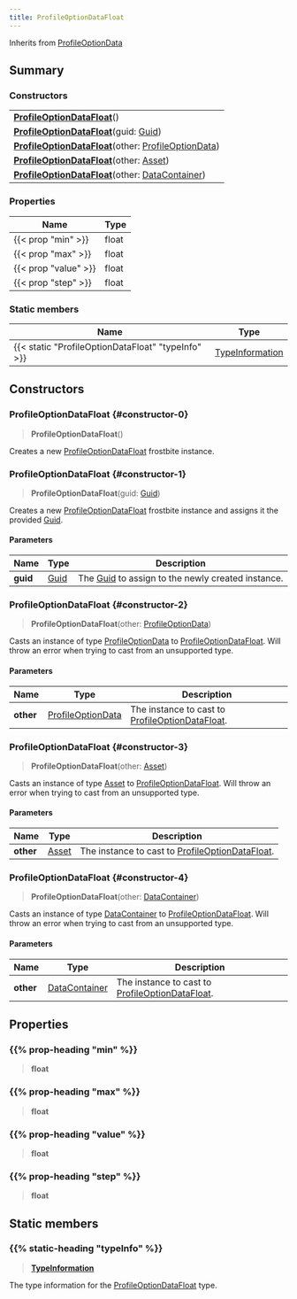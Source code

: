 ```yaml
---
title: ProfileOptionDataFloat
---
```


Inherits from [ProfileOptionData](/vext/ref/fb/profileoptiondata)

## Summary

### Constructors

|  |
| --- |
| **[ProfileOptionDataFloat](#constructor-0)**() |
| **[ProfileOptionDataFloat](#constructor-1)**(guid: [Guid](/vext/ref/shared/type/guid)) |
| **[ProfileOptionDataFloat](#constructor-2)**(other: [ProfileOptionData](/vext/ref/fb/profileoptiondata)) |
| **[ProfileOptionDataFloat](#constructor-3)**(other: [Asset](/vext/ref/fb/asset)) |
| **[ProfileOptionDataFloat](#constructor-4)**(other: [DataContainer](/vext/ref/shared/type/datacontainer)) |

### Properties

| Name | Type |
| ---- | ---- |
| {{< prop "min" >}} | float |
| {{< prop "max" >}} | float |
| {{< prop "value" >}} | float |
| {{< prop "step" >}} | float |

### Static members

| Name | Type |
| ---- | ---- |
| {{< static "ProfileOptionDataFloat" "typeInfo" >}} | [TypeInformation](/vext/ref/shared/type/typeinformation) |

## Constructors

### ProfileOptionDataFloat {#constructor-0}

> **ProfileOptionDataFloat**()

Creates a new [ProfileOptionDataFloat](/vext/ref/fb/profileoptiondatafloat) frostbite instance.

### ProfileOptionDataFloat {#constructor-1}

> **ProfileOptionDataFloat**(guid: [Guid](/vext/ref/shared/type/guid))

Creates a new [ProfileOptionDataFloat](/vext/ref/fb/profileoptiondatafloat) frostbite instance and assigns it the provided [Guid](/vext/ref/shared/type/guid).

#### Parameters

| Name | Type | Description |
| ---- | ---- | ----------- |
| **guid** | [Guid](/vext/ref/shared/type/guid) | The [Guid](/vext/ref/shared/type/guid) to assign to the newly created instance. |

### ProfileOptionDataFloat {#constructor-2}

> **ProfileOptionDataFloat**(other: [ProfileOptionData](/vext/ref/fb/profileoptiondata))

Casts an instance of type [ProfileOptionData](/vext/ref/fb/profileoptiondata) to [ProfileOptionDataFloat](/vext/ref/fb/profileoptiondatafloat). Will throw an error when trying to cast from an unsupported type.

#### Parameters

| Name | Type | Description |
| ---- | ---- | ----------- |
| **other** | [ProfileOptionData](/vext/ref/fb/profileoptiondata) | The instance to cast to [ProfileOptionDataFloat](/vext/ref/fb/profileoptiondatafloat). |

### ProfileOptionDataFloat {#constructor-3}

> **ProfileOptionDataFloat**(other: [Asset](/vext/ref/fb/asset))

Casts an instance of type [Asset](/vext/ref/fb/asset) to [ProfileOptionDataFloat](/vext/ref/fb/profileoptiondatafloat). Will throw an error when trying to cast from an unsupported type.

#### Parameters

| Name | Type | Description |
| ---- | ---- | ----------- |
| **other** | [Asset](/vext/ref/fb/asset) | The instance to cast to [ProfileOptionDataFloat](/vext/ref/fb/profileoptiondatafloat). |

### ProfileOptionDataFloat {#constructor-4}

> **ProfileOptionDataFloat**(other: [DataContainer](/vext/ref/shared/type/datacontainer))

Casts an instance of type [DataContainer](/vext/ref/shared/type/datacontainer) to [ProfileOptionDataFloat](/vext/ref/fb/profileoptiondatafloat). Will throw an error when trying to cast from an unsupported type.

#### Parameters

| Name | Type | Description |
| ---- | ---- | ----------- |
| **other** | [DataContainer](/vext/ref/shared/type/datacontainer) | The instance to cast to [ProfileOptionDataFloat](/vext/ref/fb/profileoptiondatafloat). |

## Properties

### {{% prop-heading "min" %}}

> **float**

### {{% prop-heading "max" %}}

> **float**

### {{% prop-heading "value" %}}

> **float**

### {{% prop-heading "step" %}}

> **float**

## Static members

### {{% static-heading "typeInfo" %}}

> **[TypeInformation](/vext/ref/shared/type/typeinformation)**

The type information for the [ProfileOptionDataFloat](/vext/ref/fb/profileoptiondatafloat) type.

